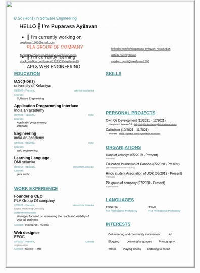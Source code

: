 ### HELLO 👋  I'm Puparasa Ayilavan
     
   - 🔭 I’m currently working on <p style="color:Tomato;"> PLA GROUP OF COMPANY </p>
   - 🌱 I’m currently learning <p> API & WEB ENGINEERING </p>


<html>
<head><meta http-equiv=Content-Type content="text/html; charset=UTF-8">
<style type="text/css">
<!--
span.cls_002{font-family:Arial,serif;font-size:23.1px;color:rgb(255,255,255);font-weight:normal;font-style:normal;text-decoration: none}
div.cls_002{font-family:Arial,serif;font-size:23.1px;color:rgb(255,255,255);font-weight:normal;font-style:normal;text-decoration: none}
span.cls_003{font-family:Arial,serif;font-size:12.2px;color:rgb(67,146,153);font-weight:normal;font-style:normal;text-decoration: none}
div.cls_003{font-family:Arial,serif;font-size:12.2px;color:rgb(67,146,153);font-weight:normal;font-style:normal;text-decoration: none}
span.cls_004{font-family:Arial,serif;font-size:9.0px;color:rgb(255,255,255);font-weight:normal;font-style:normal;text-decoration: none}
div.cls_004{font-family:Arial,serif;font-size:9.0px;color:rgb(255,255,255);font-weight:normal;font-style:normal;text-decoration: none}
span.cls_014{font-family:Arial,serif;font-size:14.0px;color:rgb(67,146,153);font-weight:bold;font-style:normal;text-decoration: underline}
div.cls_014{font-family:Arial,serif;font-size:14.0px;color:rgb(67,146,153);font-weight:bold;font-style:normal;text-decoration: none}
span.cls_006{font-family:Arial,serif;font-size:12.2px;color:rgb(0,0,0);font-weight:bold;font-style:normal;text-decoration: none}
div.cls_006{font-family:Arial,serif;font-size:12.2px;color:rgb(0,0,0);font-weight:bold;font-style:normal;text-decoration: none}
span.cls_007{font-family:Arial,serif;font-size:12.2px;color:rgb(0,0,0);font-weight:normal;font-style:normal;text-decoration: none}
div.cls_007{font-family:Arial,serif;font-size:12.2px;color:rgb(0,0,0);font-weight:normal;font-style:normal;text-decoration: none}
span.cls_008{font-family:Arial,serif;font-size:8.0px;color:rgb(67,146,153);font-weight:normal;font-style:normal;text-decoration: none}
div.cls_008{font-family:Arial,serif;font-size:8.0px;color:rgb(67,146,153);font-weight:normal;font-style:normal;text-decoration: none}
span.cls_009{font-family:Arial,serif;font-size:8.0px;color:rgb(0,0,0);font-weight:normal;font-style:normal;text-decoration: none}
div.cls_009{font-family:Arial,serif;font-size:8.0px;color:rgb(0,0,0);font-weight:normal;font-style:normal;text-decoration: none}
span.cls_010{font-family:Arial,serif;font-size:9.0px;color:rgb(0,0,0);font-weight:normal;font-style:normal;text-decoration: none}
div.cls_010{font-family:Arial,serif;font-size:9.0px;color:rgb(0,0,0);font-weight:normal;font-style:normal;text-decoration: none}
span.cls_011{font-family:Arial,serif;font-size:10.1px;color:rgb(0,0,0);font-weight:normal;font-style:normal;text-decoration: none}
div.cls_011{font-family:Arial,serif;font-size:10.1px;color:rgb(0,0,0);font-weight:normal;font-style:normal;text-decoration: none}
span.cls_013{font-family:Arial,serif;font-size:8.0px;color:rgb(0,0,0);font-weight:normal;font-style:normal;text-decoration: none}
div.cls_013{font-family:Arial,serif;font-size:8.0px;color:rgb(0,0,0);font-weight:normal;font-style:normal;text-decoration: none}
span.cls_012{font-family:Arial,serif;font-size:8.0px;color:rgb(123,123,123);font-weight:normal;font-style:normal;text-decoration: none}
div.cls_012{font-family:Arial,serif;font-size:8.0px;color:rgb(123,123,123);font-weight:normal;font-style:normal;text-decoration: none}
-->
</style>
<script type="text/javascript" src="fe8714a8-8c06-11ec-a980-0cc47a792c0a_id_fe8714a8-8c06-11ec-a980-0cc47a792c0a_files/wz_jsgraphics.js"></script>
</head>
<body>
<div style="position:absolute;left:50%;margin-left:-297px;top:0px;width:595px;height:842px;border-style:outset;overflow:hidden">
<div style="position:absolute;left:0px;top:0px">
<img src="fe8714a8-8c06-11ec-a980-0cc47a792c0a_id_fe8714a8-8c06-11ec-a980-0cc47a792c0a_files/background1.jpg" width=595 height=842></div>
<div style="position:absolute;left:24.00px;top:19.42px" class="cls_002"><span class="cls_002">Pusparasa Ayilavan</span></div>
<div style="position:absolute;left:24.91px;top:47.76px" class="cls_003"><span class="cls_003">B.Sc (Hons) in Software Engineering</span></div>
<div style="position:absolute;left:24.91px;top:70.39px" class="cls_004"><span class="cls_004">I am reading for B.sc (hon) in Software Engineering at university of Kelaniya. I study Software</span></div>
<div style="position:absolute;left:24.91px;top:81.36px" class="cls_004"><span class="cls_004">Engineering. I am interested in know new things</span></div>
<div style="position:absolute;left:43.88px;top:126.60px" class="cls_004"><span class="cls_004"> </span><A HREF="mailto:ajeelavan1503@gmail.com">ajeelavan1503@gmail.com</A> </div>
<div style="position:absolute;left:332.28px;top:126.60px" class="cls_004"><span class="cls_004">+94766424081</span></div>
<div style="position:absolute;left:43.88px;top:146.49px" class="cls_004"><span class="cls_004">KILINOCHCHI, SRILANKA, Kilinochchi, Sri Lanka</span></div>
<div style="position:absolute;left:332.28px;top:146.49px" class="cls_004"><span class="cls_004"> </span><A HREF="https://www.linkedin.com/in/pusparasa-ayilavan-730a621a5/">linkedin.com/in/pusparasa-ayilavan-730a621a5</A> </div>
<div style="position:absolute;left:43.88px;top:166.37px" class="cls_004"><span class="cls_004"> </span><A HREF="https://www.facebook.com/pusparasaayilavanlavan.loven">facebook.com/pusparasaayilavanlavan.loven</A> </div>
<div style="position:absolute;left:332.28px;top:166.37px" class="cls_004"><span class="cls_004"> </span><A HREF="https://github.com/ayilavan">github.com/ayilavan</A> </div>
<div style="position:absolute;left:43.88px;top:186.25px" class="cls_004"><span class="cls_004"> </span><A HREF="https://stackoverflow.com/users/17273030/ayilavan15">stackoverflow.com/users/17273030/ayilavan15</A> </div>
<div style="position:absolute;left:332.28px;top:186.25px" class="cls_004"><span class="cls_004"> </span><A HREF="https://medium.com/@ajeelavan1503">medium.com/@ajeelavan1503</A> </div>
<div style="position:absolute;left:24.91px;top:221.67px" class="cls_014"><span class="cls_014">EDUCATION</span></div>
<div style="position:absolute;left:315.37px;top:221.67px" class="cls_014"><span class="cls_014">SKILLS</span></div>
<div style="position:absolute;left:24.91px;top:248.18px" class="cls_006"><span class="cls_006">B.Sc(Hons)</span></div>
<div style="position:absolute;left:322.22px;top:255.04px" class="cls_004"><span class="cls_004">C</span></div>
<div style="position:absolute;left:348.28px;top:255.04px" class="cls_004"><span class="cls_004">TEACHING</span></div>
<div style="position:absolute;left:411.58px;top:255.04px" class="cls_004"><span class="cls_004">UI DESIGN</span></div>
<div style="position:absolute;left:473.74px;top:255.04px" class="cls_004"><span class="cls_004">UX DESIGN</span></div>
<div style="position:absolute;left:24.91px;top:261.89px" class="cls_007"><span class="cls_007">university of Kelaniya</span></div>
<div style="position:absolute;left:24.91px;top:279.26px" class="cls_008"><span class="cls_008">03/2020 - Present</span><span class="cls_009">,</span></div>
<div style="position:absolute;left:215.27px;top:279.26px" class="cls_008"><span class="cls_008">gambaha,srilanka</span></div>
<div style="position:absolute;left:322.22px;top:276.75px" class="cls_004"><span class="cls_004">Problem-solving</span></div>
<div style="position:absolute;left:408.38px;top:276.75px" class="cls_004"><span class="cls_004">Leadership</span></div>
<div style="position:absolute;left:473.51px;top:276.75px" class="cls_004"><span class="cls_004">Language skills</span></div>
<div style="position:absolute;left:24.91px;top:292.06px" class="cls_008"><span class="cls_008">Courses</span></div>
<div style="position:absolute;left:322.22px;top:298.46px" class="cls_004"><span class="cls_004">teamwork</span></div>
<div style="position:absolute;left:383.70px;top:298.46px" class="cls_004"><span class="cls_004">Java</span></div>
<div style="position:absolute;left:422.32px;top:298.46px" class="cls_004"><span class="cls_004">JavaScript</span></div>
<div style="position:absolute;left:484.25px;top:298.46px" class="cls_004"><span class="cls_004">HTML</span></div>
<div style="position:absolute;left:528.58px;top:298.46px" class="cls_004"><span class="cls_004">CSS</span></div>
<div style="position:absolute;left:33.82px;top:303.03px" class="cls_010"><span class="cls_010">Software Engineering</span></div>
<div style="position:absolute;left:24.91px;top:324.97px" class="cls_006"><span class="cls_006">Application Programming Interface</span></div>
<div style="position:absolute;left:24.91px;top:338.68px" class="cls_007"><span class="cls_007">India an academy</span></div>
<div style="position:absolute;left:315.37px;top:345.76px" class="cls_014"><span class="cls_014">PERSONAL PROJECTS</span></div>
<div style="position:absolute;left:24.91px;top:356.05px" class="cls_008"><span class="cls_008">05/2021 - 12/2021</span><span class="cls_009">,</span></div>
<div style="position:absolute;left:260.52px;top:356.05px" class="cls_008"><span class="cls_008">india</span></div>
<div style="position:absolute;left:24.91px;top:368.84px" class="cls_008"><span class="cls_008">Courses</span></div>
<div style="position:absolute;left:315.37px;top:372.73px" class="cls_011"><span class="cls_011">Own Os Development (11/2021 - 12/2021)</span></div>
<div style="position:absolute;left:33.82px;top:379.81px" class="cls_010"><span class="cls_010">Applicatin programming</span></div>
<div style="position:absolute;left:324.28px;top:385.75px" class="cls_013"><span class="cls_013">completed Lavan OS - </span><A HREF="https://github.com/ayilavan/lavan-s-os/">https://github.com/ayilavan/lavan-s-os</A> </div>
<div style="position:absolute;left:33.82px;top:390.78px" class="cls_010"><span class="cls_010">interface</span></div>
<div style="position:absolute;left:315.37px;top:403.12px" class="cls_011"><span class="cls_011">Calculator (10/2021 - 11/2021)</span></div>
<div style="position:absolute;left:24.91px;top:412.72px" class="cls_006"><span class="cls_006">Engineering</span></div>
<div style="position:absolute;left:324.28px;top:416.15px" class="cls_013"><span class="cls_013">finshed - </span><A HREF="https://github.com/ayilavan/calculater/">https://github.com/ayilavan/calculater</A> </div>
<div style="position:absolute;left:24.91px;top:426.43px" class="cls_007"><span class="cls_007">india an academy</span></div>
<div style="position:absolute;left:24.91px;top:443.80px" class="cls_008"><span class="cls_008">03/2021 - 02/2022</span><span class="cls_009">,</span></div>
<div style="position:absolute;left:260.52px;top:443.80px" class="cls_008"><span class="cls_008">india</span></div>
<div style="position:absolute;left:24.91px;top:456.60px" class="cls_008"><span class="cls_008">Courses</span></div>
<div style="position:absolute;left:315.37px;top:454.77px" class="cls_014"><span class="cls_014">ORGANI,ATIONS</span></div>
<div style="position:absolute;left:33.82px;top:467.57px" class="cls_010"><span class="cls_010">web engineering</span></div>
<div style="position:absolute;left:315.37px;top:481.74px" class="cls_011"><span class="cls_011">Hand of kelaniya (05/2019 - Present)</span></div>
<div style="position:absolute;left:24.91px;top:489.51px" class="cls_006"><span class="cls_006">Learning Language</span></div>
<div style="position:absolute;left:315.37px;top:493.85px" class="cls_012"><span class="cls_012">member</span></div>
<div style="position:absolute;left:24.91px;top:503.22px" class="cls_007"><span class="cls_007">DMI srilanka</span></div>
<div style="position:absolute;left:315.37px;top:511.22px" class="cls_011"><span class="cls_011">Education foundation of Canada (05/2020 - Present)</span></div>
<div style="position:absolute;left:24.91px;top:520.59px" class="cls_008"><span class="cls_008">05/2017 - 01/2018</span><span class="cls_009">,</span></div>
<div style="position:absolute;left:210.93px;top:520.59px" class="cls_008"><span class="cls_008">kilinochchi,srilanka</span></div>
<div style="position:absolute;left:315.37px;top:523.33px" class="cls_012"><span class="cls_012">president(kilinochchi Efoc)</span></div>
<div style="position:absolute;left:24.91px;top:533.38px" class="cls_008"><span class="cls_008">Courses</span></div>
<div style="position:absolute;left:315.37px;top:540.70px" class="cls_011"><span class="cls_011">Hindu student Association of UOK (05/2019 - Present)</span></div>
<div style="position:absolute;left:33.82px;top:544.35px" class="cls_010"><span class="cls_010">java and c</span></div>
<div style="position:absolute;left:315.37px;top:552.81px" class="cls_012"><span class="cls_012">member</span></div>
<div style="position:absolute;left:315.37px;top:570.18px" class="cls_011"><span class="cls_011">Pla group of company (07/2020 - Present)</span></div>
<div style="position:absolute;left:315.37px;top:582.29px" class="cls_012"><span class="cls_012">v-president</span></div>
<div style="position:absolute;left:24.91px;top:584.80px" class="cls_014"><span class="cls_014">WORK EXPERIENCE</span></div>
<div style="position:absolute;left:24.91px;top:611.31px" class="cls_006"><span class="cls_006">Founder & CEO</span></div>
<div style="position:absolute;left:315.37px;top:620.91px" class="cls_014"><span class="cls_014">LANGUAGES</span></div>
<div style="position:absolute;left:24.91px;top:625.02px" class="cls_007"><span class="cls_007">PLA Group Of company</span></div>
<div style="position:absolute;left:24.91px;top:642.39px" class="cls_008"><span class="cls_008">07/2020 - Present</span><span class="cls_009">,</span></div>
<div style="position:absolute;left:210.25px;top:642.39px" class="cls_008"><span class="cls_008">kilinochchi,Srilanka</span></div>
<div style="position:absolute;left:315.37px;top:648.33px" class="cls_010"><span class="cls_010">ENGLISH</span></div>
<div style="position:absolute;left:451.57px;top:648.33px" class="cls_010"><span class="cls_010">TAMIL</span></div>
<div style="position:absolute;left:24.91px;top:653.36px" class="cls_012"><span class="cls_012">Digital Marketing Company</span></div>
<div style="position:absolute;left:315.37px;top:659.99px" class="cls_008"><span class="cls_008">Full Professional Proficiency</span></div>
<div style="position:absolute;left:451.57px;top:659.99px" class="cls_008"><span class="cls_008">Full Professional Proficiency</span></div>
<div style="position:absolute;left:24.91px;top:665.93px" class="cls_008"><span class="cls_008">Achievements//asks</span></div>
<div style="position:absolute;left:33.82px;top:676.90px" class="cls_010"><span class="cls_010">strateges focused on increasing the reach and visibility of</span></div>
<div style="position:absolute;left:33.82px;top:687.87px" class="cls_010"><span class="cls_010">your all business</span></div>
<div style="position:absolute;left:25.14px;top:705.46px" class="cls_008"><span class="cls_008">Contact :</span><span class="cls_013"> 760362718  - nanthan</span></div>
<div style="position:absolute;left:315.37px;top:698.61px" class="cls_014"><span class="cls_014">INTERESTS</span></div>
<div style="position:absolute;left:24.91px;top:725.57px" class="cls_006"><span class="cls_006">Web designer</span></div>
<div style="position:absolute;left:323.14px;top:732.89px" class="cls_010"><span class="cls_010">Colunteering and community involvement</span></div>
<div style="position:absolute;left:514.42px;top:732.89px" class="cls_010"><span class="cls_010">Art</span></div>
<div style="position:absolute;left:24.91px;top:739.29px" class="cls_007"><span class="cls_007">EFOC</span></div>
<div style="position:absolute;left:24.91px;top:756.65px" class="cls_008"><span class="cls_008">05/2020 - Present</span><span class="cls_009">,</span></div>
<div style="position:absolute;left:251.15px;top:756.65px" class="cls_008"><span class="cls_008">Canada</span></div>
<div style="position:absolute;left:323.14px;top:756.43px" class="cls_010"><span class="cls_010">Blogging</span></div>
<div style="position:absolute;left:381.87px;top:756.43px" class="cls_010"><span class="cls_010">Learning languages</span></div>
<div style="position:absolute;left:482.88px;top:756.43px" class="cls_010"><span class="cls_010">Photography</span></div>
<div style="position:absolute;left:24.91px;top:767.62px" class="cls_012"><span class="cls_012">organization</span></div>
<div style="position:absolute;left:25.14px;top:780.19px" class="cls_008"><span class="cls_008">Contact :</span><span class="cls_013"> founder</span></div>
<div style="position:absolute;left:91.87px;top:780.19px" class="cls_013"><span class="cls_013">- efoc</span></div>
<div style="position:absolute;left:323.14px;top:779.96px" class="cls_010"><span class="cls_010">Travel</span></div>
<div style="position:absolute;left:369.53px;top:779.96px" class="cls_010"><span class="cls_010">Playing Chess</span></div>
<div style="position:absolute;left:446.77px;top:779.96px" class="cls_010"><span class="cls_010">Listening to music</span></div>
</div>

</body>
</html>

  


<!--
**ayilavan/ayilavan** is a ✨ _special_ ✨ repository because its `README.md` (this file) appears on your GitHub profile.

Here are some ideas to get you started:



- 👯 I’m looking to collaborate on ...
- 🤔 I’m looking for help with ...
- 💬 Ask me about ...
- 📫 How to reach me: ...
- 😄 Pronouns: ...
- ⚡ Fun fact: ...
-->
